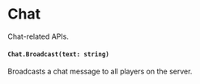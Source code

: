 # Chat

Chat-related APIs.

#### `Chat.Broadcast(text: string)`

Broadcasts a chat message to all players on the server.
